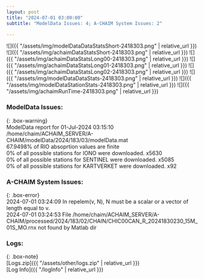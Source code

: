 ```yaml
---
layout: post
title: "2024-07-01 03:00:00"
subtitle: "ModelData Issues: 4; A-CHAIM System Issues: 2"

---
```


![]({{ "/assets/img/modelDataDataStatsShort-2418303.png" | relative_url }})
![]({{ "/assets/img/achaimDataStatsShort-2418303.png" | relative_url }})
![]({{ "/assets/img/achaimDataStatsLong00-2418303.png" | relative_url }})
![]({{ "/assets/img/achaimDataStatsLong01-2418303.png" | relative_url }})
![]({{ "/assets/img/achaimDataStatsLong02-2418303.png" | relative_url }})
![]({{ "/assets/img/modelDataDataStats-2418303.png" | relative_url }})
![]({{ "/assets/img/modelDataStationStats-2418303.png" | relative_url }})
![]({{ "/assets/img/achaimRunTime-2418303.png" | relative_url }})


### ModelData Issues:  
  
{: .box-warning}  
 ModelData report for 01-Jul-2024 03:15:10   
 /home/chaim/ACHAIM_SERVER/A-CHAIM/modelData/2024/183/03/modelData.mat   
 67.9498% of RIO absoprtion values are finite   
 0% of all possible stations for IONO were downloaded. x5630   
 0% of all possible stations for SENTINEL were downloaded. x5085   
 0% of all possible stations for KARTVERKET were downloaded. x92   
  
### A-CHAIM System Issues:  
  
{: .box-error}  
2024-07-01 03:24:09 In repelem(v, N), N must be a scalar or a vector of length equal to v.  
2024-07-01 03:24:53 File /home/chaim/ACHAIM_SERVER/A-CHAIM/processed/2024/183/02/CHAIN/CHIC00CAN_R_20241830230_15M_01S_MO.rnx not found by Matlab dir  

### Logs:  
  
{: .box-note}  
[Logs.zip]({{ "/assets/other/logs.zip" | relative_url }})  
[Log Info]({{ "/logInfo" | relative_url }})  
